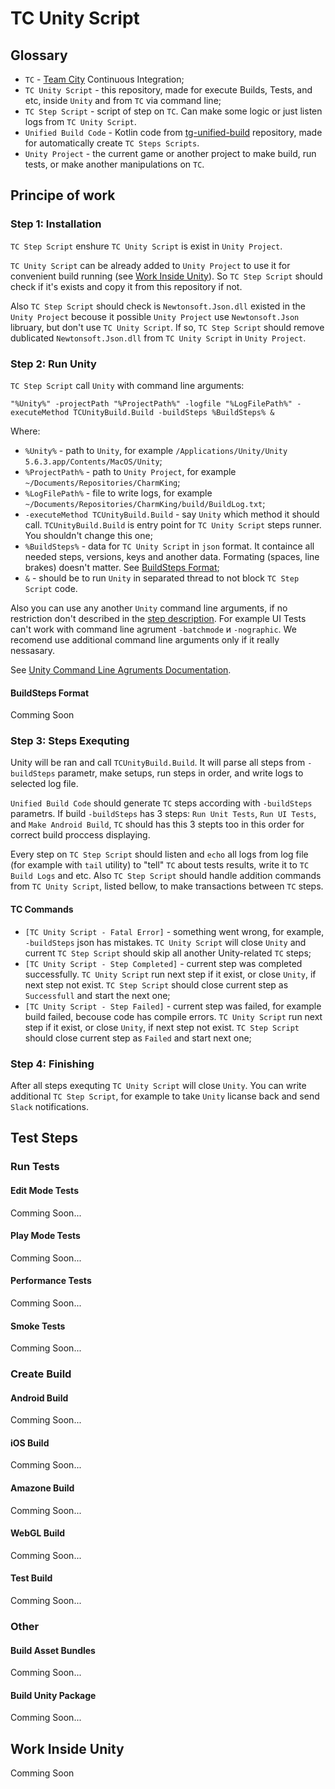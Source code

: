 TC Unity Script
====================================

Glossary
---------------------

* `TC` - [Team City](https://www.jetbrains.com/teamcity/) Continuous Integration;
* `TC Unity Script` - this repository, made for execute Builds, Tests, and etc, inside `Unity` and from `TC` via command line;
* `TC Step Script` - script of step on `TC`. Can make some logic or just listen logs from `TC Unity Script`.
* `Unified Build Code` - Kotlin code from [tg-unified-build](https://github.com/PlayQ/tg-unified-build) repository, made for automatically create `TC Steps Scripts`.
* `Unity Project` - the current game or another project to make build, run tests, or make another manipulations on `TC`.


Principe of work
---------------------

### Step 1: Installation ###

`TC Step Script` enshure `TC Unity Script` is exist in `Unity Project`.

`TC Unity Script` can be already added to `Unity Project` to use it for convenient build running (see [Work Inside Unity](#work-inside-unity)). So `TC Step Script` should check if it's exists and copy it from this repository if not.

Also `TC Step Script` should check is `Newtonsoft.Json.dll` existed in the `Unity Project` becouse it possible `Unity Project` use `Newtonsoft.Json` libruary, but don't use `TC Unity Script`. If so, `TC Step Script` should remove dublicated `Newtonsoft.Json.dll` from `TC Unity Script` in `Unity Project`.


### Step 2: Run Unity ###

`TC Step Script` call `Unity` with command line arguments:
```
"%Unity%" -projectPath "%ProjectPath%" -logfile "%LogFilePath%" -executeMethod TCUnityBuild.Build -buildSteps %BuildSteps% &
```
Where:
* `%Unity%` - path to `Unity`, for example `/Applications/Unity/Unity 5.6.3.app/Contents/MacOS/Unity`;
* `%ProjectPath%` - path to `Unity Project`, for example `~/Documents/Repositories/CharmKing`;
* `%LogFilePath%` - file to write logs, for example `~/Documents/Repositories/CharmKing/build/BuildLog.txt`;
* `-executeMethod TCUnityBuild.Build` - say `Unity` which method it should call. `TCUnityBuild.Build` is entry point for `TC Unity Script` steps runner. You shouldn't change this one;
* `%BuildSteps%` - data for `TC Unity Script` in `json` format. It containce all needed steps, versions, keys and another data. Formating (spaces, line brakes) doesn't matter. See [BuildSteps Format](#buildsteps-format);
* `&` - should be to run `Unity` in separated thread to not block `TC Step Script` code.

Also you can use any another `Unity` command line arguments, if no restriction don't described in the [step description](#test-steps). For example UI Tests can't work with command line agrument `-batchmode` и `-nographic`. We recomend use additional command line arguments only if it really nessasary.

See [Unity Command Line Agruments Documentation](https://docs.unity3d.com/Manual/CommandLineArguments.html). 


#### BuildSteps Format ####

Comming Soon


### Step 3: Steps Exequting ###

Unity will be ran and call `TCUnityBuild.Build`. It will parse all steps from `-buildSteps` parametr, make setups, run steps in order, and write logs to selected log file. 

`Unified Build Code` should generate `TC` steps according with `-buildSteps` parametrs. If build `-buildSteps` has 3 steps: `Run Unit Tests`, `Run UI Tests`, and `Make Android Build`, `TC` should has this 3 stepts too in this order for correct build proccess displaying.

Every step on `TC Step Script` should listen and `echo` all logs from log file (for example with `tail` utility) to "tell" `TC` about tests results, write it to `TC Build Logs` and etc. Also `TC Step Script` should handle addition commands from `TC Unity Script`, listed bellow, to make transactions between `TC` steps.


#### TC Commands ####

* `[TC Unity Script - Fatal Error]` - something went wrong, for example, `-buildSteps` json has mistakes. `TC Unity Script` will close `Unity` and current `TC Step Script` should skip all another Unity-related `TC` steps;
* `[TC Unity Script - Step Completed]` - current step was completed successfully. `TC Unity Script` run next step if it exist, or close `Unity`, if next step not exist. `TC Step Script` should close current step as `Successfull` and start the next one;
* `[TC Unity Script - Step Failed]` - current step was failed, for example build failed, becouse code has compile errors. `TC Unity Script` run next step if it exist, or close `Unity`, if next step not exist. `TC Step Script` should close current step as `Failed` and start next one;


### Step 4: Finishing ###

After all steps exequting `TC Unity Script` will close `Unity`. You can write additional `TC Step Script`, for example to take `Unity` licanse back and send `Slack` notifications.


Test Steps
---------------------

### Run Tests ###

#### Edit Mode Tests ####

Comming Soon...


#### Play Mode Tests ####

Comming Soon...


#### Performance Tests ####

Comming Soon...


#### Smoke Tests ####

Comming Soon...


### Create Build ###

#### Android Build ####

Comming Soon...


#### iOS  Build ####

Comming Soon...


#### Amazone Build ####

Comming Soon...


#### WebGL Build ####

Comming Soon...


#### Test Build ####

Comming Soon...



### Other ###

#### Build Asset Bundles ####

Comming Soon...


#### Build Unity Package ####

Comming Soon...


Work Inside Unity
---------------------

Comming Soon
